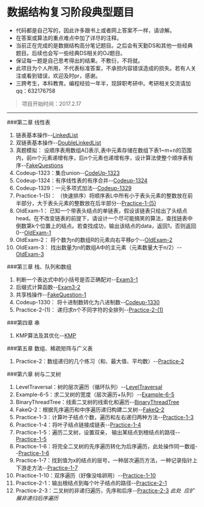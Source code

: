 # 数据结构复习阶段典型题目

 - 代码都是自己写的，因此许多跟书上或者网上答案不一样，请谅解。 
 - 在答案或算法的重点难点中加了详尽的注释。
 - 当前正在完成的是数据结构高分笔记题目。之后会有天勤DS和其他一些经典题目。后续也会写一些经典DS相关的OJ题目。
 - 保证每一题是自己思考得出的结果。不敷衍，不将就。
 - 此项目为个人所用，不代表标准答案，不承担内容错误造成的损失。若有人关注或看到错误，欢迎及时pr，感谢。
 - 三跨考生，本科教育。编程经验一年半，现辞职考研中。考研相关交流请加qq：632176758

>项目开始时间：2017.2.17

---

###第二章 线性表

 1. 链表基本操作--[LinkedList][1]
 2. 双链表基本操作--[DoubleLinkedList][2]
 3. 真题模拟：
    设顺序表用数组A[]表示,表中元素存储在数组下表1~m+n的范围内，前m个元素递增有序，后n个元素也递增有序，设计算法使整个顺序表有序--[FakeQuestions][3]
 4. Codeup-1323：集合union--[CodeUp-1323][4]
 5. Codeup-1324：有序线性表的有序合并--[Codeup-1324][5]
 6. Codeup-1329：一元多项式加法--[Codeup-1329][6]
 7. Practice-1-(5)：
  （快速排序）将顺序表L中所有小于表头元素的整数放在前半部分，大于表头元素的整数放在后半部分--[Practice-1-(5)][7]
 8. OldExam-1：
  已知一个带表头结点的单链表，假设该链表只给出了头结点head。在不改变链表的前提下，请设计一个尽可能搞笑的算法，查找链表中倒数第k个位置上的结点。若查找成功，输出该结点的data，返回1，否则返回0--[OldExam-1][8]
 9. OldExam-2：
 将个数为n的数组R的元素向右平移p个--[OldExam-2][9]
 10. OldExam-3：
 找出数量为n的数组A中的主元素（元素数量大于n/2）--[OldExam-3][10]

###第三章 栈、队列和数组

 1.  判断一个表达式中的小括号是否正确配对--[Exam3-1][11]
 2.  后缀式计算函数--[Exam3-2][12]
 3.  共享栈操作--[FakeQuestion-1][13]
 4.  Codeup-1330： 将十进制数转化为八进制数--[Codeup-1330][14]
 5.  Practice-2-(1)： 递归求n个不同字符的全排列--[Practice-2-(1)][15]

###第四章 串

 1. KMP算法及其优化--[KMP][16]

###第五章 数组、稀疏矩阵与广义表

 1. Practice-2：数组递归的几个练习（和、最大值、平均数）--[Practice-2][17]

###第六章 树与二叉树

 1. LevelTraversal：树的层次遍历（循环队列）--[LevelTraversal][18]
 2. Example-6-5：求二叉树的宽度（层次遍历+队列）--[Example-6-5][19]
 3. BinaryThreadTree：线索二叉树的线索化和遍历--[BinaryThreadTree][20]
 4. FakeQ-2：根据先序遍历和中序遍历递归构建二叉树--[FakeQ-2][21]
 5. Practice-1-3：计算叶子结点个数，遍历和左右递归两种方法--[Practice-1-3][22]
 6. Practice-1-4：将叶子结点链接成链表--[Practice-1-4][23]
 7. Practice-1-5：遍历二叉树，设置双亲， 输出某结点到根结点的路径--[Practice-1-5][24]
 8. Practice-1-6：将完全二叉树的先序遍历转化为后序遍历，此处操作同一数组--[Practice-1-6][25]
 9. Practice-1-7：找到值为x的结点的层号，一种层次遍历方法，一种记录指针上下游走方法--[Practice-1-7][26]
 10. Practice-1-10：双序遍历（好像没啥卵用）--[Practice-1-10][27]
 11. Practice-2-1：输出根结点到每个叶子结点的路径--[Practice-2-1][28]
 12. Practice-2-3：二叉树的非递归遍历，先序和后序--[Practice-2-3][29] *此处
  应扩展非递归后序遍历*
  
  [1]: https://github.com/lfny2580832/Data_Structure/blob/master/GFBJ/LinearList/LinearList/LinkedList.cpp
  [2]: https://github.com/lfny2580832/Data_Structure/blob/master/GFBJ/LinearList/LinearList/DoubleLinkedList.cpp
  [3]: https://github.com/lfny2580832/Data_Structure/blob/master/GFBJ/LinearList/LinearList/FakeQuestions.cpp
  [4]: https://github.com/lfny2580832/Data_Structure/blob/master/GFBJ/LinearList/LinearList/Codeup-1323.cpp
  [5]: https://github.com/lfny2580832/Data_Structure/blob/master/GFBJ/LinearList/LinearList/Codeup-1324.cpp
  [6]: https://github.com/lfny2580832/Data_Structure/blob/master/GFBJ/LinearList/LinearList/Codeup-1329.cpp
  [7]: https://github.com/lfny2580832/Data_Structure/blob/master/GFBJ/LinearList/LinearList/Practice-1-%285%29.cpp
  [8]: https://github.com/lfny2580832/Data_Structure/blob/master/GFBJ/LinearList/LinearList/OldExam-1.cpp
  [9]: https://github.com/lfny2580832/Data_Structure/blob/master/GFBJ/LinearList/LinearList/OldExam-2.cpp
  [10]: https://github.com/lfny2580832/Data_Structure/blob/master/GFBJ/LinearList/LinearList/OldExam-3.cpp
  [11]: https://github.com/lfny2580832/Data_Structure/blob/master/GFBJ/LinearList/StackQueueArray/Exam3-1.cpp
  [12]: https://github.com/lfny2580832/Data_Structure/blob/master/GFBJ/LinearList/StackQueueArray/Exam3-2.cpp
  [13]: https://github.com/lfny2580832/Data_Structure/blob/master/GFBJ/LinearList/StackQueueArray/FakeQuestion-1.cpp
  [14]: https://github.com/lfny2580832/Data_Structure/blob/master/GFBJ/LinearList/StackQueueArray/Codeup-1330.cpp
  [15]: https://github.com/lfny2580832/Data_Structure/blob/master/GFBJ/LinearList/StackQueueArray/Practice-2-%281%29.cpp
  [16]: https://github.com/lfny2580832/Data_Structure/blob/master/GFBJ/LinearList/String/KMP.cpp
  [17]: https://github.com/lfny2580832/Data_Structure/blob/master/GFBJ/LinearList/ArraySMGTB/Practice-2.cpp
  [18]: https://github.com/lfny2580832/Data_Structure/blob/master/GFBJ/Tree/Tree/LevelTraversal.cpp
  [19]: https://github.com/lfny2580832/Data_Structure/blob/master/GFBJ/Tree/Tree/Example-6-5.cpp
  [20]: https://github.com/lfny2580832/Data_Structure/blob/master/GFBJ/Tree/Tree/BinaryThreadTree.cpp
  [21]: https://github.com/lfny2580832/Data_Structure/blob/master/GFBJ/Tree/Tree/FakeQ-2.cpp
  [22]: https://github.com/lfny2580832/Data_Structure/blob/master/GFBJ/Tree/Tree/Practice-1-3.cpp
  [23]: https://github.com/lfny2580832/Data_Structure/blob/master/GFBJ/Tree/Tree/Practice-1-4.cpp
  [24]: https://github.com/lfny2580832/Data_Structure/blob/master/GFBJ/Tree/Tree/Practice-1-5.cpp
  [25]: https://github.com/lfny2580832/Data_Structure/blob/master/GFBJ/Tree/Tree/Practice-1-6.cpp
  [26]: https://github.com/lfny2580832/Data_Structure/blob/master/GFBJ/Tree/Tree/Practice-1-7.cpp
  [27]: https://github.com/lfny2580832/Data_Structure/blob/master/GFBJ/Tree/Tree/Practice-1-10.cpp
  [28]: https://github.com/lfny2580832/Data_Structure/blob/master/GFBJ/Tree/Tree/Practice-2-1.cpp
  [29]: https://github.com/lfny2580832/Data_Structure/blob/master/GFBJ/Tree/Tree/Practice-2-3.cpp
